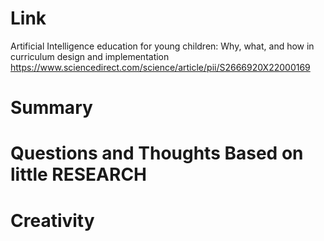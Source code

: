 Link
===============
<p>

Artificial Intelligence education for young children: Why, what, and how in curriculum design and implementation
https://www.sciencedirect.com/science/article/pii/S2666920X22000169

</p>

Summary
===============


Questions and Thoughts Based on little RESEARCH
===============



Creativity
==============
